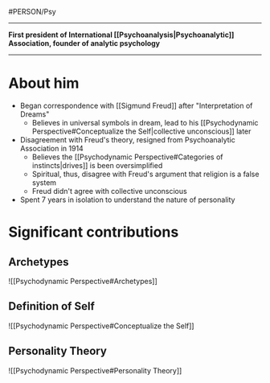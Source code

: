 #PERSON/Psy

---

**First president of International [[Psychoanalysis|Psychoanalytic]] Association, founder of analytic psychology**

---

# About him

- Began correspondence with [[Sigmund Freud]] after "Interpretation of Dreams"
    - Believes in universal symbols in dream, lead to his [[Psychodynamic Perspective#Conceptualize the Self|collective unconscious]] later
- Disagreement with Freud's theory, resigned from Psychoanalytic Association in 1914
    - Believes the [[Psychodynamic Perspective#Categories of instincts|drives]] is been oversimplified
    - Spiritual, thus, disagree with Freud's argument that religion is a false system
    - Freud didn't agree with collective unconscious
- Spent 7 years in isolation to understand the nature of personality

# Significant contributions


## Archetypes

![[Psychodynamic Perspective#Archetypes]]

## Definition of Self

![[Psychodynamic Perspective#Conceptualize the Self]]

## Personality Theory

![[Psychodynamic Perspective#Personality Theory]]
